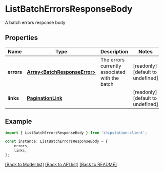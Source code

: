 # ListBatchErrorsResponseBody

A batch errors response body

## Properties

Name | Type | Description | Notes
------------ | ------------- | ------------- | -------------
**errors** | [**Array&lt;BatchResponseError&gt;**](BatchResponseError.md) | The errors currently associated with the batch | [readonly] [default to undefined]
**links** | [**PaginationLink**](PaginationLink.md) |  | [readonly] [default to undefined]

## Example

```typescript
import { ListBatchErrorsResponseBody } from 'shipstation-client';

const instance: ListBatchErrorsResponseBody = {
    errors,
    links,
};
```

[[Back to Model list]](../README.md#documentation-for-models) [[Back to API list]](../README.md#documentation-for-api-endpoints) [[Back to README]](../README.md)

